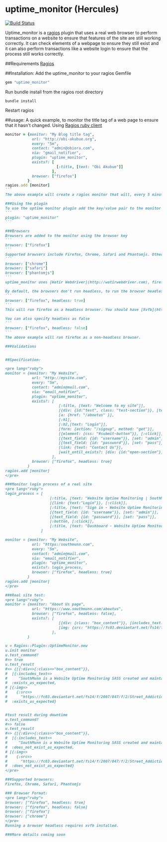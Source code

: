 uptime_monitor (Hercules)
==========================
[![Build Status](https://travis-ci.org/obi-a/uptime_monitor.png?branch=master)](https://travis-ci.org/obi-a/uptime_monitor)

Uptime_monitor is a [ragios](https://github.com/obi-a/ragios) plugin that uses a real web browser to perform transactions on a website to  ensure that features of the site are still working correctly. It can check elements of a webpage to ensure they still exist and it can also perform transactions like a website login to ensure that the process still works correctly.

##Requirements
[Ragios](https://github.com/obi-a/ragios)

##Installation:
 Add the uptime_monitor to your ragios Gemfile
 ```ruby
 gem "uptime_monitor"
 ```
Run bundle install from the ragios root directory
 ```
 bundle install
 ```
Restart ragios

##usage:
A quick example, to monitor the title tag of a web page to ensure that it hasn't changed. Using [Ragios ruby client](http://www.whisperservers.com/ragios/ragios-saint-ruby/using-ragios)
````ruby
monitor = {monitor: "My Blog title tag",
            url: "http://obi-akubue.org",
            every: "5m",
            contact: "admin@obiora.com",
            via: "gmail_notifier",
            plugin: "uptime_monitor",
            exists?: [
                       [:title, [text: "Obi Akubue"]]
                     ],
            browser: ["firefox"]
          }
ragios.add [monitor]
```
The above example will create a ragios monitor that will, every 5 minutes, use firefox to visit the website url http://obi-akubue.org, and verify that the title tag on the page matches the text "Obi Akubue".

###Using the plugin
To use the uptime monitor plugin add the key/value pair to the monitor
```
plugin: "uptime_monitor"
```

###Browsers
Browsers are added to the monitor using the browser key
```
browser: ["firefox"]
```
Supported browsers include Firefox, Chrome, Safari and Phantomjs. Other browsers can be specified as
```
browser: ["chrome"]
browser: ["safari"]
browser: ["phantomjs"]
```
uptime_monitor uses [Watir Webdriver](http://watirwebdriver.com), firefox runs out of the box with no configuration requried. To use Chrome or Safari see the Watir Webdriver documentation on downloading the appropriate driver binary and configuration.

By default, the browsers don't run headless, to run the browser headless, you can specify it in the format below:
```
browser: ["firefox", headless: true]
```
This will run firefox as a headless browser. You should have [Xvfb](https://en.wikipedia.org/wiki/Xvfb) installed to run a non-headless browsers as headless. Headless browsers like Phantomjs don't require Xvfb.

You can also specify headless as false
```
browser: ["firefox", headless: false]
```
The above example will run firefox as a non-headless browser.

###Validations


##Specification:

<pre lang="ruby">
monitor = {monitor: "My Website",
            url: "http://mysite.com",
            every: "5m",
            contact: "admin@mail.com",
            via: "email_notifier",
            plugin: "uptime_monitor",
            exists?: [
                        [:title, [text: "Welcome to my site"]],
                        [{div: {id:"test", class: "test-section"}}, [text: "this is a test"]],
                        [a: {href: "/aboutus" }],
                        [:h1],
                        [:h2,[text: "Login"]],
                        [form: {action: "/signup", method: "get"}],
                        [{element: {css: "#submit-button"}}, [:click]],
                        [{text_field: {id: "username"}}, [set: "admin"]],
                        [{text_field: {id: "password"}}, [set: "pass"]],
                        [link: {text: "Contact Us"}],
                        [wait_until_exists?: [div: {id:"open-section"}]]
                     ],
            browser: ["firefox", headless: true]
          }
ragios.add [monitor]
</pre>

###Monitor login process of a real site
<pre lang="ruby">
login_process = [
                    [:title, [text: "Website Uptime Monitoring | SouthMunn.com"]],
                    [{link: {text:"Login"}}, [:click]],
                    [:title, [text: "Sign in - Website Uptime Monitoring | SouthMunn.com"]],
                    [{text_field: {id: "username"}}, [set: "admin"]],
                    [{text_field: {id: "password"}}, [set: "pass"]],
                    [:button, [:click]],
                    [:title, [text: "Dashboard - Website Uptime Monitoring | SouthMunn.com"]]
                ]

monitor = {monitor: "My Website",
            url: "https:/southmunn.com",
            every: "5m",
            contact: "admin@mail.com",
            via: "email_notifier",
            plugin: "uptime_monitor",
            exists?: login_process,
            browser: ["firefox", headless: true]
          }
ragios.add [monitor]
</pre>

###Real site test:
<pre lang="ruby">
monitor = {monitor: "About Us page",
            url: "https://www.southmunn.com/aboutus",
            browser: ["firefox", headless: false],
            exists?: [
                        [{div: {class: "box_content"}}, [includes_text: "SouthMunn is a Website Uptime Monitoring SASS created and maintained by"]],
                        [img: {src: "https://fc03.deviantart.net/fs14/f/2007/047/f/2/Street_Addiction_by_gizmodus.jpg"}],
                     ],
          }

u = Ragios::Plugin::UptimeMonitor.new
u.init monitor
u.test_command?
#=> true
u.test_result
#=> {[{:div=>{:class=>"box_content"}},
#  [{:includes_text=>
#     "SouthMunn is a Website Uptime Monitoring SASS created and maintained by"}]]=>
#  :exists_as_expected,
# [{:img=>
#    {:src=>
#      "https://fc03.deviantart.net/fs14/f/2007/047/f/2/Street_Addiction_by_gizmodus.jpg"}}]=>
#  :exists_as_expected}


#test result during downtime
u.test_command?
#=> false
u.test_result
#=> {[{:div=>{:class=>"box_content"}},
#  [{:includes_text=>
#     "SouthMunn is a Website Uptime Monitoring SASS created and maintained by"}]]=>
#  :does_not_exist_as_expected,
# [{:img=>
#    {:src=>
#      "https://fc03.deviantart.net/fs14/f/2007/047/f/2/Street_Addiction_by_gizmodus.jpg"}}]=>
#  :does_not_exist_as_expected}
</pre>

###Supported browsers:
Firefox, Chrome, Safari, Phantomjs

### Browser Format:
<pre lang="ruby">
browser: ["firefox", headless: true]
browser: ["firefox", headless: false]
browser: ["firefox"]
browser: ["chrome"]
</pre>
Running a browser headless requires xvfb installed.

###More details coming soon

